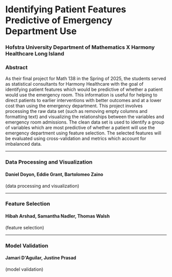 # Identifying Patient Features Predictive of Emergency Department Use

### Hofstra University Department of Mathematics X Harmony Healthcare Long Island

### Abstract
As their final project for Math 138 in the Spring of 2025, the students served as statistical consultants for Harmony Healthcare with the goal of identifying patient features which would be predictive of whether a patient would use the emergency room.  This information is useful for helping to direct patients to earlier interventions with better outcomes and at a lower cost than using the emergency department.  This project involves processing the raw data set (such as removing empty columns and formatting text) and visualizing the relationships between the variables and emergency room admissions.  The clean data set is used to identify a group of variables which are most predictive of whether a patient will use the emergency department using feature selection.  The selected features will be evaluated using cross-validation and metrics which account for imbalanced data.

---

### Data Processing and Visualization
#### Daniel Doyon, Eddie Grant, Bartolomeo Zaino
(data processing and visualization)

---

### Feature Selection
#### Hibah Arshad, Samantha Nadler, Thomas Walsh
(feature selection)

---

### Model Validation
#### Jamari D'Aguilar, Justine Prasad
(model validation)
